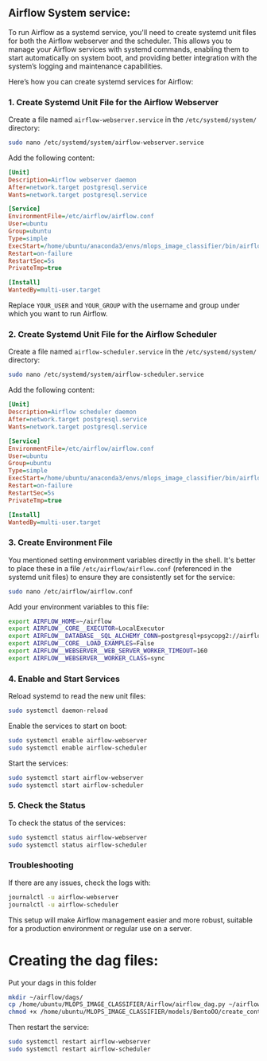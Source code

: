 ## Airflow System service:


To run Airflow as a systemd service, you'll need to create systemd unit files for both the Airflow webserver and the scheduler. This allows you to manage your Airflow services with systemd commands, enabling them to start automatically on system boot, and providing better integration with the system’s logging and maintenance capabilities.

Here’s how you can create systemd services for Airflow:

### 1. Create Systemd Unit File for the Airflow Webserver

Create a file named `airflow-webserver.service` in the `/etc/systemd/system/` directory:

```bash
sudo nano /etc/systemd/system/airflow-webserver.service
```

Add the following content:

```ini
[Unit]
Description=Airflow webserver daemon
After=network.target postgresql.service
Wants=network.target postgresql.service

[Service]
EnvironmentFile=/etc/airflow/airflow.conf
User=ubuntu
Group=ubuntu
Type=simple
ExecStart=/home/ubuntu/anaconda3/envs/mlops_image_classifier/bin/airflow webserver --port 8081
Restart=on-failure
RestartSec=5s
PrivateTmp=true

[Install]
WantedBy=multi-user.target
```

Replace `YOUR_USER` and `YOUR_GROUP` with the username and group under which you want to run Airflow.

### 2. Create Systemd Unit File for the Airflow Scheduler

Create a file named `airflow-scheduler.service` in the `/etc/systemd/system/` directory:

```bash
sudo nano /etc/systemd/system/airflow-scheduler.service
```

Add the following content:

```ini
[Unit]
Description=Airflow scheduler daemon
After=network.target postgresql.service
Wants=network.target postgresql.service

[Service]
EnvironmentFile=/etc/airflow/airflow.conf
User=ubuntu
Group=ubuntu
Type=simple
ExecStart=/home/ubuntu/anaconda3/envs/mlops_image_classifier/bin/airflow scheduler
Restart=on-failure
RestartSec=5s
PrivateTmp=true

[Install]
WantedBy=multi-user.target
```

### 3. Create Environment File

You mentioned setting environment variables directly in the shell. It's better to place these in a file `/etc/airflow/airflow.conf` (referenced in the systemd unit files) to ensure they are consistently set for the service:

```bash
sudo nano /etc/airflow/airflow.conf
```

Add your environment variables to this file:

```bash
export AIRFLOW_HOME=~/airflow
export AIRFLOW__CORE__EXECUTOR=LocalExecutor
export AIRFLOW__DATABASE__SQL_ALCHEMY_CONN=postgresql+psycopg2://airflow:airflow@localhost/airflow
export AIRFLOW__CORE__LOAD_EXAMPLES=False
export AIRFLOW__WEBSERVER__WEB_SERVER_WORKER_TIMEOUT=160
export AIRFLOW__WEBSERVER__WORKER_CLASS=sync
```

### 4. Enable and Start Services

Reload systemd to read the new unit files:

```bash
sudo systemctl daemon-reload
```

Enable the services to start on boot:

```bash
sudo systemctl enable airflow-webserver
sudo systemctl enable airflow-scheduler
```

Start the services:

```bash
sudo systemctl start airflow-webserver
sudo systemctl start airflow-scheduler
```

### 5. Check the Status

To check the status of the services:

```bash
sudo systemctl status airflow-webserver
sudo systemctl status airflow-scheduler
```

### Troubleshooting

If there are any issues, check the logs with:

```bash
journalctl -u airflow-webserver
journalctl -u airflow-scheduler
```

This setup will make Airflow management easier and more robust, suitable for a production environment or regular use on a server.


# Creating the dag files:
Put your dags in this folder
```bash
mkdir ~/airflow/dags/
cp /home/ubuntu/MLOPS_IMAGE_CLASSIFIER/Airflow/airflow_dag.py ~/airflow/dags/
chmod +x /home/ubuntu/MLOPS_IMAGE_CLASSIFIER/models/BentoOO/create_container_airflow.bash

```

Then restart the service:
```bash
sudo systemctl restart airflow-webserver
sudo systemctl restart airflow-scheduler
```

